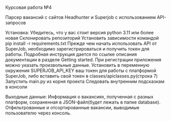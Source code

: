 Курсовая работа №4

Парсер вакансий с сайтов Headhunter и Superjob с использованием API-запросов

Установка:
Убедитесь, что у вас стоит версия python 3.11 или более новая
Склонировать репозиторий
Установить зависимости командой pip install -r requirements.txt
Прежде чем начать использовать API от SuperJob, необходимо зарегистрироваться и получить токен для работы. Подробная инструкция дается по ссылке описания документации в разделе Getting started. При регистрации приложения можно указать произвольные данные.
Установить в переменную окружения SUPERJOB_API_KEY ваш токен для работы с платформой SuperJob, либо вставить свой токен в classes/apiclasses.py(строка 7)
Запустить main.py из корня проекта
Следовать внутренним подсказкам в консоли

Выходные данные:
Информация о вакансиях, полученная с разных платформ, сохраненная в JSON-файл(будет лежать в папке database).
Отфильтрованные и отсортированные вакансии, выводимые пользователю через консоль.
